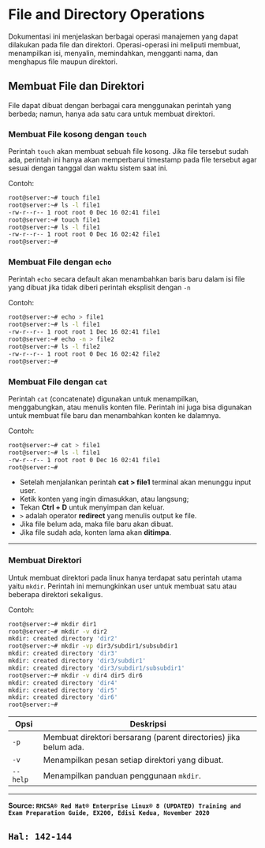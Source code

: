 # File and Directory Operations

Dokumentasi ini menjelaskan berbagai operasi manajemen yang  dapat dilakukan pada file dan direktori. Operasi-operasi ini meliputi membuat, menampilkan isi, menyalin, memindahkan, mengganti nama, dan menghapus file maupun direktori.

## Membuat File dan Direktori

File dapat dibuat dengan berbagai cara menggunakan perintah yang berbeda; namun, hanya ada satu cara untuk membuat direktori.

### Membuat File kosong dengan `touch`

Perintah `touch` akan membuat sebuah file kosong. Jika file tersebut sudah ada, perintah ini hanya akan memperbarui timestamp pada file tersebut agar sesuai dengan tanggal dan waktu sistem saat ini.

Contoh:

```bash
root@server:~# touch file1
root@server:~# ls -l file1
-rw-r--r-- 1 root root 0 Dec 16 02:41 file1
root@server:~# touch file1
root@server:~# ls -l file1
-rw-r--r-- 1 root root 0 Dec 16 02:42 file1
root@server:~#
```

### Membuat File dengan `echo`

Perintah `echo` secara default akan menambahkan baris baru dalam isi file yang dibuat jika tidak diberi perintah eksplisit dengan `-n`

Contoh:

```bash
root@server:~# echo > file1
root@server:~# ls -l file1
-rw-r--r-- 1 root root 1 Dec 16 02:41 file1
root@server:~# echo -n > file2
root@server:~# ls -l file2
-rw-r--r-- 1 root root 0 Dec 16 02:42 file2
root@server:~#
```

### Membuat File dengan `cat`

Perintah `cat` (concatenate) digunakan untuk menampilkan, menggabungkan, atau menulis konten file. Perintah ini juga bisa digunakan untuk membuat file baru dan menambahkan konten ke dalamnya.

Contoh:

```bash
root@server:~# cat > file1
root@server:~# ls -l file1
-rw-r--r-- 1 root root 0 Dec 16 02:41 file1
root@server:~#
```

- Setelah menjalankan perintah **cat > file1** terminal akan menunggu input user.
- Ketik konten yang ingin dimasukkan, atau langsung;
- Tekan **Ctrl + D** untuk menyimpan dan keluar.
- `>` adalah operator **redirect** yang menulis output ke file.
- Jika file belum ada, maka file baru akan dibuat.
- Jika file sudah ada, konten lama akan **ditimpa**.

---

### Membuat Direktori 

Untuk membuat direktori pada linux hanya terdapat satu perintah utama yaitu `mkdir`. Perintah ini memungkinkan user untuk membuat satu atau beberapa direktori sekaligus.

Contoh:

```bash
root@server:~# mkdir dir1
root@server:~# mkdir -v dir2
mkdir: created directory 'dir2'
root@server:~# mkdir -vp dir3/subdir1/subsubdir1
mkdir: created directory 'dir3'
mkdir: created directory 'dir3/subdir1'
mkdir: created directory 'dir3/subdir1/subsubdir1'
root@server:~# mkdir -v dir4 dir5 dir6
mkdir: created directory 'dir4'
mkdir: created directory 'dir5'
mkdir: created directory 'dir6'
root@server:~#
```

| Opsi  | Deskripsi                                       |
|-------|-------------------------------------------------|
| `-p`  | Membuat direktori bersarang (parent directories) jika belum ada. |
| `-v`  | Menampilkan pesan setiap direktori yang dibuat. |
| `--help` | Menampilkan panduan penggunaan `mkdir`.      |

---

**Source: `RHCSA® Red Hat® Enterprise Linux® 8 (UPDATED) Training and Exam Preparation Guide, EX200, Edisi Kedua, November 2020`**

`Hal: 142-144`
---
